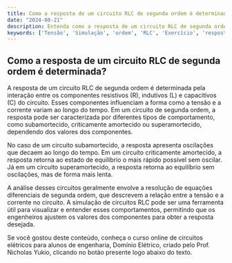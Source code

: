 ```yaml
---
title: Como a resposta de um circuito RLC de segunda ordem é determinada?
date: "2024-08-21"
description: Entenda como a resposta de um circuito RLC de segunda ordem é determinada e quais são os fatores que influenciam essa resposta.
keywords: ['Tensão', 'Simulação', 'ordem', 'RLC', 'Exercício', 'resposta', 'Segunda']
---
```


## Como a resposta de um circuito RLC de segunda ordem é determinada?

A resposta de um circuito RLC de segunda ordem é determinada pela interação entre os componentes resistivos (R), indutivos (L) e capacitivos (C) do circuito. Esses componentes influenciam a forma como a tensão e a corrente variam ao longo do tempo. Em um circuito de segunda ordem, a resposta pode ser caracterizada por diferentes tipos de comportamento, como subamortecido, criticamente amortecido ou superamortecido, dependendo dos valores dos componentes.

No caso de um circuito subamortecido, a resposta apresenta oscilações que decaem ao longo do tempo. Em um circuito criticamente amortecido, a resposta retorna ao estado de equilíbrio o mais rápido possível sem oscilar. Já em um circuito superamortecido, a resposta retorna ao equilíbrio sem oscilações, mas de forma mais lenta.

A análise desses circuitos geralmente envolve a resolução de equações diferenciais de segunda ordem, que descrevem a relação entre a tensão e a corrente no circuito. A simulação de circuitos RLC pode ser uma ferramenta útil para visualizar e entender esses comportamentos, permitindo que os engenheiros ajustem os valores dos componentes para obter a resposta desejada.

Se você gostou deste conteúdo, conheça o curso online de circuitos elétricos para alunos de engenharia, Domínio Elétrico, criado pelo Prof. Nicholas Yukio, clicando no botão presente logo abaixo do texto.
